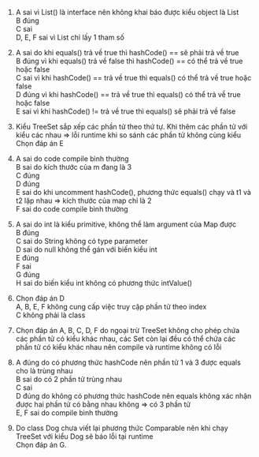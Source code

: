 1. A sai vì List() là interface nên không khai báo được kiểu object là List <br/>
   B đúng<br/>
   C sai<br/>
   D, E, F sai vì List chỉ lấy 1 tham số<br/>

2. A sai do khi equals() trả về true thì hashCode() == sẽ phải trả về true<br/>
   B đúng vì khi equals() trả về false thì hashCode() == có thể trả về true hoặc false<br/>
   C sai vì khi hashCode() == trả về true thì equals() có thể trả về true hoặc false<br/>
   D đúng vì khi hashCode() == trả về true thì equals() có thể trả về true hoặc false<br/>
   E sai vì khi hashCode() != trả về true thì equals() sẽ phải trả về false<br/>
   
3. Kiểu TreeSet sắp xếp các phần tử theo thứ tự. Khi thêm các phần tử với kiểu các nhau => lỗi runtime khi so sánh các phần tử không cùng kiểu<br/>
   Chọn đáp án E<br/>
	
4. A sai do code compile bình thường<br/>
   B sai do kích thước của m đang là 3<br/>
   C đúng<br/>
   D đúng<br/>
   E sai do khi uncomment hashCode(), phương thức equals() chạy và t1 và t2 lặp nhau => kích thước của map chỉ là 2<br/>
   F sai do code compile bình thường<br/>
   
5. A sai do int là kiểu primitive, không thể làm argument của Map được<br/>
   B đúng<br/>
   C sai do String không có type parameter<br/>
   D sai do null không thể gán với biến kiểu int<br/>
   E đúng<br/>
   F sai <br/>
   G đúng<br/>
   H sai do biến kiểu int không có phương thức intValue()<br/>
   
7. Chọn đáp án D<br/>
   A, B, E, F không cung cấp việc truy cập phần tử theo index<br/>
   C không phải là class<br/>

10. Chọn đáp án A, B, C, D, F do ngoại trừ TreeSet không cho phép chứa các phần tử có kiểu khác nhau, các Set còn lại đều có thể chứa
	các phần tử có kiểu khác nhau nên compile và runtime không có lỗi<br/>

11. A đúng do có phương thức hashCode nên phần tử 1 và 3 được equals cho là trùng nhau<br/>
	B sai do có 2 phần tử trùng nhau<br/>
	C sai<br/>
	D đúng do không có phương thức hashCode nên equals không xác nhận được hai phần tử có bằng nhau không => có 3 phần tử<br/>
	E, F sai do compile bình thường<br/>

15. Do class Dog chưa viết lại phương thức Comparable nên khi chạy TreeSet với kiểu Dog sẽ báo lỗi tại runtime<br/>
	Chọn đáp án G.
